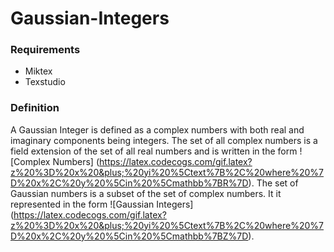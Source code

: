 # Gaussian-Integers
### Requirements
  * Miktex
  * Texstudio
  
### Definition
A Gaussian Integer is defined as a complex numbers with both real and imaginary components being integers.
The set of all complex numbers is a field extension of the set of all real numbers and is written in the form
![Complex Numbers] (https://latex.codecogs.com/gif.latex?z%20%3D%20x%20&plus;%20yi%20%5Ctext%7B%2C%20where%20%7D%20x%2C%20y%20%5Cin%20%5Cmathbb%7BR%7D).
The set of Gaussian numbers is a subset of the set of complex numbers. It it represented in the form ![Gaussian Integers]
(https://latex.codecogs.com/gif.latex?z%20%3D%20x%20&plus;%20yi%20%5Ctext%7B%2C%20where%20%7D%20x%2C%20y%20%5Cin%20%5Cmathbb%7BZ%7D).
